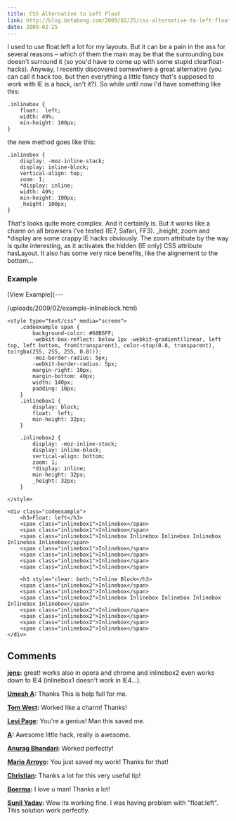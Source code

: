 ```yaml
---
title: CSS Alternative to Left Float
link: http://blog.betabong.com/2009/02/25/css-alternative-to-left-float/
date: 2009-02-25
---
```



I used to use float:left a lot for my layouts. But it can be a pain in the ass for several reasons – which of them the main may be that the surrounding box doesn't surround it (so you'd have to come up with some stupid clearfloat-hacks). Anyway, I recently discovered somewhere a great alternative (you can call it hack too, but then everything a little fancy that's supposed to work with IE is a hack, isn't it?). So while until now I'd have something like this: 
    
    
    .inlinebox {
    	float:  left;
    	width: 49%;
    	min-height: 100px;
    }
    

the new method goes like this: 
    
    
    .inlinebox {
    	display: -moz-inline-stack;
    	display: inline-block;
    	vertical-align: top;
    	zoom: 1;
    	*display: inline;
    	width: 49%;
    	min-height: 100px;
    	_height: 100px;
    }
    

That's looks quite more complex. And it certainly is. But it works like a charm on all browsers I've tested (IE7, Safari, FF3). _height, zoom and *display are some crappy IE hacks obviously. The zoom attribute by the way is quite interesting, as it activates the hidden (IE only) CSS attribute hasLayout. It also has some very nice benefits, like the alignement to the bottom... 

### Example

[View Example](---

/uploads/2009/02/example-inlineblock.html)
    
    <style type="text/css" media="screen">
        .codeexample span {
            background-color: #68B6FF;
            -webkit-box-reflect: below 1px -webkit-gradient(linear, left top, left bottom, from(transparent), color-stop(0.8, transparent), to(rgba(255, 255, 255, 0.8)));
            -moz-border-radius: 5px;
            -webkit-border-radius: 5px;
            margin-right: 10px;
            margin-bottom: 40px;
            width: 140px;
            padding: 10px;
        }
        .inlinebox1 {
            display: block;
            float:  left;
            min-height: 32px;
        }
        
        .inlinebox2 {
            display: -moz-inline-stack;
            display: inline-block;
            vertical-align: bottom;
            zoom: 1;
            *display: inline;
            min-height: 32px;
            _height: 32px;
        }
        
    </style>
    
    <div class="codeexample">
        <h3>Float: left</h3>
        <span class="inlinebox1">Inlinebox</span>
        <span class="inlinebox1">Inlinebox</span>
        <span class="inlinebox1">Inlinebox Inlinebox Inlinebox Inlinebox Inlinebox Inlinebox</span>
        <span class="inlinebox1">Inlinebox</span>
        <span class="inlinebox1">Inlinebox</span>
        <span class="inlinebox1">Inlinebox</span>
        <span class="inlinebox1">Inlinebox</span>
        
        <h3 style="clear: both;">Inline Block</h3>
        <span class="inlinebox2">Inlinebox</span>
        <span class="inlinebox2">Inlinebox</span>
        <span class="inlinebox2">Inlinebox Inlinebox Inlinebox Inlinebox Inlinebox Inlinebox</span>
        <span class="inlinebox2">Inlinebox</span>
        <span class="inlinebox2">Inlinebox</span>
        <span class="inlinebox2">Inlinebox</span>
        <span class="inlinebox2">Inlinebox</span>
    </div>

## Comments

**[jens](#22 "2009-02-26 11:06:57"):** great! works also in opera and chrome and inlinebox2 even works down to IE4 (inlinebox1 doesn't work in IE4...).

**[Umesh A](#27 "2009-04-03 08:48:18"):** Thanks This is help full for me.

**[Tom West](#32 "2009-04-10 22:32:35"):** Worked like a charm! Thanks!

**[Levi Page](#74 "2009-10-07 17:49:08"):** You're a genius! Man this saved me.

**[A](#76 "2010-01-12 03:57:20"):** Awesome little hack, really is awesome.

**[Anurag Bhandari](#124 "2010-07-19 10:28:21"):** Worked perfectly!

**[Mario Arroyo](#590 "2012-01-10 15:13:21"):** You just saved my work! Thanks for that!

**[Christian](#538 "2011-12-14 10:34:49"):** Thanks a lot for this very useful tip!

**[Boerma](#755 "2012-03-08 20:02:47"):** I love u man! Thanks a lot!

**[Sunil Yadav](#3191 "2014-05-13 06:19:15"):** Wow its working fine. I was having problem with "float:left". This solution work perfectly.

